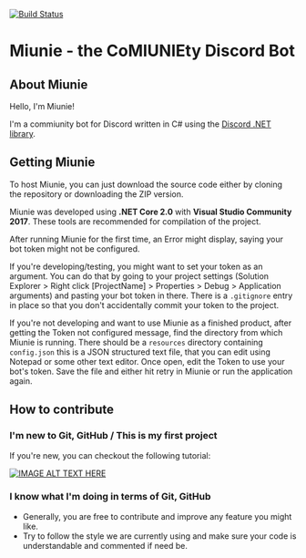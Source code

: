 [![Build Status](https://travis-ci.org/petrspelos/Community-Discord-BOT.svg?branch=master)](https://travis-ci.org/petrspelos/Community-Discord-BOT)

# Miunie - the Co**MIUNIE**ty Discord Bot

## About Miunie

Hello, I'm Miunie!

I'm a commiunity bot for Discord written in C# using the [Discord .NET library](https://github.com/RogueException/Discord.Net).

## Getting Miunie

To host Miunie, you can just download the source code either by cloning the repository or downloading the ZIP version.

Miunie was developed using **.NET Core 2.0** with **Visual Studio Community 2017**. These tools are recommended for compilation of the project.

After running Miunie for the first time, an Error might display, saying your bot token might not be configured. 

If you're developing/testing, you might want to set your token as an argument. You can do that by going to your project settings (Solution Explorer > Right click [ProjectName] > Properties > Debug > Application arguments) and pasting your bot token in there. There is a `.gitignore` entry in place so that you don't accidentally commit your token to the project.

If you're not developing and want to use Miunie as a finished product, after getting the Token not configured message, find the directory from which Miunie is running. There should be a `resources` directory containing `config.json` this is a JSON structured text file, that you can edit using Notepad or some other text editor. Once open, edit the Token to use your bot's token. Save the file and either hit retry in Miunie or run the application again.

## How to contribute

### I'm new to Git, GitHub / This is my first project

If you're new, you can checkout the following tutorial:

[![IMAGE ALT TEXT HERE](https://img.youtube.com/vi/85s_-i4hHbM/0.jpg)](https://youtu.be/85s_-i4hHbM)

### I know what I'm doing in terms of Git, GitHub

* Generally, you are free to contribute and improve any feature you might like.
* Try to follow the style we are currently using and make sure your code is understandable and commented if need be.
